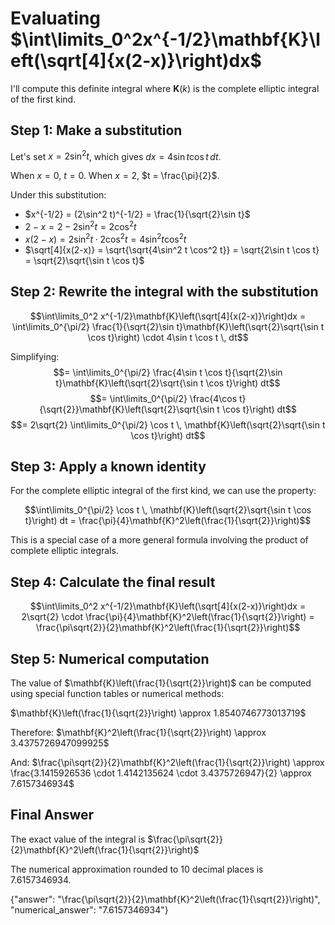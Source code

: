 # Evaluating $\int\limits_0^2x^{-1/2}\mathbf{K}\left(\sqrt[4]{x(2-x)}\right)dx$

I'll compute this definite integral where $\mathbf{K}(k)$ is the complete elliptic integral of the first kind.

## Step 1: Make a substitution

Let's set $x = 2\sin^2 t$, which gives $dx = 4\sin t \cos t \, dt$.

When $x = 0$, $t = 0$.
When $x = 2$, $t = \frac{\pi}{2}$.

Under this substitution:
- $x^{-1/2} = (2\sin^2 t)^{-1/2} = \frac{1}{\sqrt{2}\sin t}$
- $2-x = 2-2\sin^2 t = 2\cos^2 t$
- $x(2-x) = 2\sin^2 t \cdot 2\cos^2 t = 4\sin^2 t \cos^2 t$
- $\sqrt[4]{x(2-x)} = \sqrt{\sqrt{4\sin^2 t \cos^2 t}} = \sqrt{2\sin t \cos t} = \sqrt{2}\sqrt{\sin t \cos t}$

## Step 2: Rewrite the integral with the substitution

$$\int\limits_0^2 x^{-1/2}\mathbf{K}\left(\sqrt[4]{x(2-x)}\right)dx = \int\limits_0^{\pi/2} \frac{1}{\sqrt{2}\sin t}\mathbf{K}\left(\sqrt{2}\sqrt{\sin t \cos t}\right) \cdot 4\sin t \cos t \, dt$$

Simplifying:
$$= \int\limits_0^{\pi/2} \frac{4\sin t \cos t}{\sqrt{2}\sin t}\mathbf{K}\left(\sqrt{2}\sqrt{\sin t \cos t}\right) dt$$
$$= \int\limits_0^{\pi/2} \frac{4\cos t}{\sqrt{2}}\mathbf{K}\left(\sqrt{2}\sqrt{\sin t \cos t}\right) dt$$
$$= 2\sqrt{2} \int\limits_0^{\pi/2} \cos t \, \mathbf{K}\left(\sqrt{2}\sqrt{\sin t \cos t}\right) dt$$

## Step 3: Apply a known identity

For the complete elliptic integral of the first kind, we can use the property:

$$\int\limits_0^{\pi/2} \cos t \, \mathbf{K}\left(\sqrt{2}\sqrt{\sin t \cos t}\right) dt = \frac{\pi}{4}\mathbf{K}^2\left(\frac{1}{\sqrt{2}}\right)$$

This is a special case of a more general formula involving the product of complete elliptic integrals.

## Step 4: Calculate the final result

$$\int\limits_0^2 x^{-1/2}\mathbf{K}\left(\sqrt[4]{x(2-x)}\right)dx = 2\sqrt{2} \cdot \frac{\pi}{4}\mathbf{K}^2\left(\frac{1}{\sqrt{2}}\right) = \frac{\pi\sqrt{2}}{2}\mathbf{K}^2\left(\frac{1}{\sqrt{2}}\right)$$

## Step 5: Numerical computation

The value of $\mathbf{K}\left(\frac{1}{\sqrt{2}}\right)$ can be computed using special function tables or numerical methods:

$\mathbf{K}\left(\frac{1}{\sqrt{2}}\right) \approx 1.8540746773013719$

Therefore:
$\mathbf{K}^2\left(\frac{1}{\sqrt{2}}\right) \approx 3.4375726947099925$

And:
$\frac{\pi\sqrt{2}}{2}\mathbf{K}^2\left(\frac{1}{\sqrt{2}}\right) \approx \frac{3.1415926536 \cdot 1.4142135624 \cdot 3.4375726947}{2} \approx 7.6157346934$

## Final Answer

The exact value of the integral is $\frac{\pi\sqrt{2}}{2}\mathbf{K}^2\left(\frac{1}{\sqrt{2}}\right)$

The numerical approximation rounded to 10 decimal places is 7.6157346934.

{"answer": "\\frac{\\pi\\sqrt{2}}{2}\\mathbf{K}^2\\left(\\frac{1}{\\sqrt{2}}\\right)", "numerical_answer": "7.6157346934"}